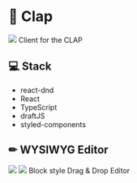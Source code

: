 # 👏 Clap
<img src="https://res.cloudinary.com/da5maaaij/image/upload/v1554654470/responsive.gif"/>
Client for the CLAP

## 💻 Stack
* react-dnd
* React
* TypeScript
* draftJS
* styled-components

## ✏ WYSIWYG Editor
<img src="https://res.cloudinary.com/da5maaaij/image/upload/v1554654925/day6.gif"/>
<img src="https://res.cloudinary.com/da5maaaij/image/upload/v1554655044/video.gif"/>
Block style Drag & Drop Editor

